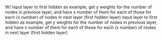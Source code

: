 W/ input layer to first hidden as example, get y weights for the number of nodes in previous layer, and have x number of them for each of those for each (x number) of nodes in next layer (first hidden layer) input layer to first hidden as example, get y weights for the number of nodes in previous layer, and have x number of them for each of those for each (x number) of nodes in next layer (first hidden layer)
